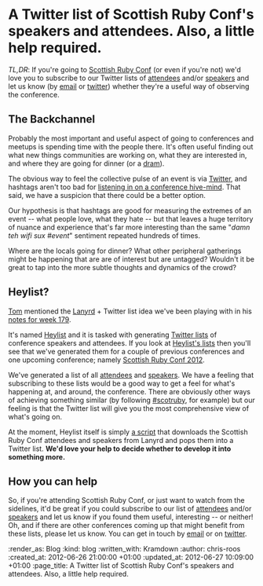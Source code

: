 A Twitter list of Scottish Ruby Conf's speakers and attendees. Also, a little help required.
====

_TL,DR_: If you're going to [Scottish Ruby Conf][SRC2012] (or even if you're not) we'd love you to subscribe to our Twitter lists of [attendees][] and/or [speakers][] and let us know (by [email][] or [twitter][]) whether they're a useful way of observing the conference.

The Backchannel
-------

Probably the most important and useful aspect of going to conferences and meetups is spending time with the people there. It's often useful finding out what new things communities are working on, what they are interested in, and where they are going for dinner (or a [dram][]).

The obvious way to feel the collective pulse of an event is via [Twitter][], and hashtags aren't too bad for [listening in on a conference hive-mind][bobross]. That said, we have a suspicion that there could be a better option.

Our hypothesis is that hashtags are good for measuring the extremes of an event -- what people love, what they hate -- but that leaves a huge territory of nuance and experience that's far more interesting than the same "_damn teh wifi sux #event_" sentiment repeated hundreds of times.

Where are the locals going for dinner? What other peripheral gatherings might be happening that are are of interest but are untagged? Wouldn't it be great to tap into the more subtle thoughts and dynamics of the crowd?


Heylist?
-------

[Tom][] mentioned the [Lanyrd][] + Twitter list idea we've been playing with in his [notes for week 179][].

It's named [Heylist][] and it is tasked with generating [Twitter lists][] of conference speakers and attendees. If you look at [Heylist's lists][Heylist] then you'll see that we've generated them for a couple of previous conferences and one upcoming conference; namely [Scottish Ruby Conf 2012][SRC2012].

We've generated a list of all [attendees][] and [speakers][]. We have a feeling that subscribing to these lists would be a good way to get a feel for what's happening at, and around, the conference. There are obviously other ways of achieving something similar (by following [#scotruby][], for example) but our feeling is that the Twitter list will give you the most comprehensive view of what's going on.

At the moment, Heylist itself is simply [a script][code] that downloads the Scottish Ruby Conf attendees and speakers from Lanyrd and pops them into a Twitter list. **We'd love your help to decide whether to develop it into something more.**


How you can help
--------

So, if you're attending Scottish Ruby Conf, or just want to watch from the sidelines, it'd be great if you could subscribe to our list of [attendees][] and/or [speakers][] and let us know if you found them useful, interesting -- or neither!  Oh, and if there are other conferences coming up that might benefit from these lists, please let us know.  You can get in touch by [email][] or on [twitter][].

[tom]: /tom-ward
[email]: mailto:everyone@gofreerange.com
[twitter]: http://twitter.com/freerange
[Lanyrd]: http://lanyrd.com/
[notes for week 179]: /week-179
[code]: https://github.com/freerange/heylist
[Twitter Lists]: https://support.twitter.com/articles/76460-how-to-use-twitter-lists
[Heylist]: https://twitter.com/#!/heylist/lists
[SRC2012]: http://scottishrubyconference.com/
[attendees]: https://twitter.com/#!/heylist/src-2012
[speakers]: https://twitter.com/#!/heylist/src-2012-speakers
[#scotruby]: https://twitter.com/#!/search/%23scotruby
[dram]: https://twitter.com/#!/search/scotruby%20whisky
[bobross]: https://twitter.com/#!/search/bobross%20euruko

:render_as: Blog
:kind: blog
:written_with: Kramdown
:author: chris-roos
:created_at: 2012-06-26 21:00:00 +01:00
:updated_at: 2012-06-27 10:09:00 +01:00
:page_title: A Twitter list of Scottish Ruby Conf's speakers and attendees. Also, a little help required.

